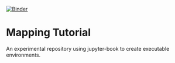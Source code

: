 [![Binder](https://mybinder.org/badge_logo.svg)](https://mybinder.org/v2/gh/titaniumbones/mapping-tutorial-book/main)
# Mapping Tutorial

An experimental repository using jupyter-book to create executable environments.  
